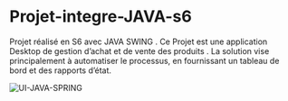 # Projet-integre-JAVA-s6
Projet réalisé en S6 avec JAVA SWING . Ce Projet est une application Desktop de gestion d’achat et de vente des produits . La solution vise principalement à automatiser le processus, en fournissant un tableau de bord et des rapports d’état. 


![UI-JAVA-SPRING](https://user-images.githubusercontent.com/83381574/220209158-6396cd2c-7da2-4e54-87a9-f7e3efd20e84.jpg)

